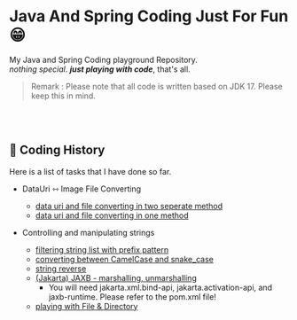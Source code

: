 # Java And Spring Coding Just For Fun 😁

My Java and Spring Coding playground Repository.<br>
_nothing special_. **_just playing with code_**, that's all.

>Remark : Please note that all code is written based on JDK 17. Please keep this in mind.

<br><br>

## 🧭 Coding History 

Here is a list of tasks that I have done so far.

- DataUri ⇿ Image File Converting
  - [data uri and file converting in two seperate method](src/test/java/coding/toast/bread/data_uri/DataUriTest.java)
  - [data uri and file converting in one method](src/test/java/coding/toast/bread/data_uri/DataUriAndFileConvertingTest.java)


- Controlling and manipulating strings
  - [filtering string list with prefix pattern](src/test/java/coding/toast/bread/string_control/FilteringStringListTest.java) 
  - [converting between CamelCase and snake_case](src/test/java/coding/toast/bread/string_control/CamelCaseSnakeCaseExchangeTest.java)
  - [string reverse](src/test/java/coding/toast/bread/string_control/ReversingStringOrderTest.java)
  - [(Jakarta) JAXB - marshalling, unmarshalling](src/test/java/coding/toast/bread/xml_pojo_convert/XmlPojoConvertTest.java)
    -  You will need jakarta.xml.bind-api, jakarta.activation-api, and jaxb-runtime. Please refer to the pom.xml file!
  - [playing with File & Directory](src/test/java/coding/toast/bread/playing_with_file/JavaFilesApiTest.java)

<br>

